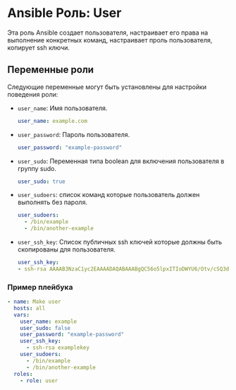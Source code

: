 # Ansible Роль: User

Эта роль Ansible создает пользователя, настраивает его права на выполнение конкретных команд, настраивает проль пользователя, копирует ssh ключи.

## Переменные роли

Следующие переменные могут быть установлены для настройки поведения роли:

- `user_name`: Имя пользователя.
  ```yaml
  user_name: example.com

- `user_password`: Пароль пользователя.
  ```yaml
  user_password: "example-password"

- `user_sudo`: Переменная типа boolean для включения пользователя в группу sudo.
  ```yaml
  user_sudo: true

- `user_sudoers`: список команд которые пользователь должен выполнять без пароля.
  ```yaml
  user_sudoers: 
    - /bin/example
    - /bin/another-example

- `user_ssh_key`: Список публичных ssh ключей которые должны быть скопированы для пользователя.
  ```yaml
  user_ssh_key:
  - ssh-rsa AAAAB3NzaC1yc2EAAAADAQABAAABgQC56o5lpxITIoDWYU6/Otv/cSQ3d5odBf0jM6PhmW0+cKRU8oNxaDQrbkcWhL...


### Пример плейбука
```yaml
- name: Make user
  hosts: all
  vars:
    user_name: example
    user_sudo: false
    user_password: "example-password"
    user_ssh_key:
      - ssh-rsa examplekey
    user_sudoers:
      - /bin/example
      - /bin/another-example
  roles:
    - role: user
